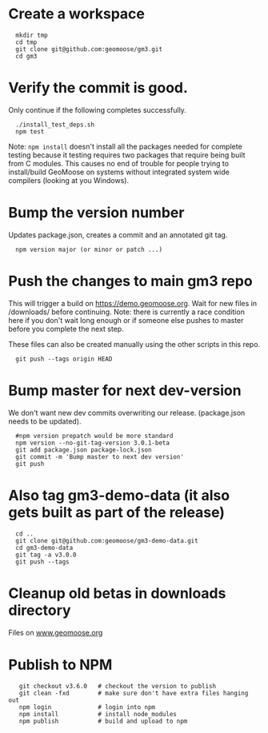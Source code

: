 # Create a workspace

```
  mkdir tmp
  cd tmp
  git clone git@github.com:geomoose/gm3.git
  cd gm3
```

# Verify the commit is good.

Only continue if the following completes successfully.

```
  ./install_test_deps.sh
  npm test
```

Note: `npm install` doesn't install all the packages needed for complete testing because it testing requires two packages that require being built from C modules.  This causes no end of trouble for people trying to install/build GeoMoose on systems without integrated system wide compilers (looking at you Windows).

# Bump the version number

Updates package.json, creates a commit and an annotated git tag.

```
  npm version major (or minor or patch ...)
```

# Push the changes to main gm3 repo

This will trigger a build on https://demo.geomoose.org.  Wait for new files in /downloads/ before continuing.  Note: there is currently a race condition here if you don't wait long enough or if someone else pushes to master before you complete the next step.

These files can also be created manually using the other scripts in this repo.


```
  git push --tags origin HEAD
```

# Bump master for next dev-version

We don't want new dev commits overwriting our release.  (package.json needs to be updated).

```
  #npm version prepatch would be more standard
  npm version --no-git-tag-version 3.0.1-beta
  git add package.json package-lock.json
  git commit -m 'Bump master to next dev version'
  git push
```

# Also tag gm3-demo-data (it also gets built as part of the release)

```
  cd ..
  git clone git@github.com:geomoose/gm3-demo-data.git
  cd gm3-demo-data
  git tag -a v3.0.0
  git push --tags
```

# Cleanup old betas in downloads directory

Files on www.geomoose.org

# Publish to NPM

```
   git checkout v3.6.0   # checkout the version to publish
   git clean -fxd        # make sure don't have extra files hanging out
   npm login             # login into npm
   npm install           # install node_modules
   npm publish           # build and upload to npm
```
